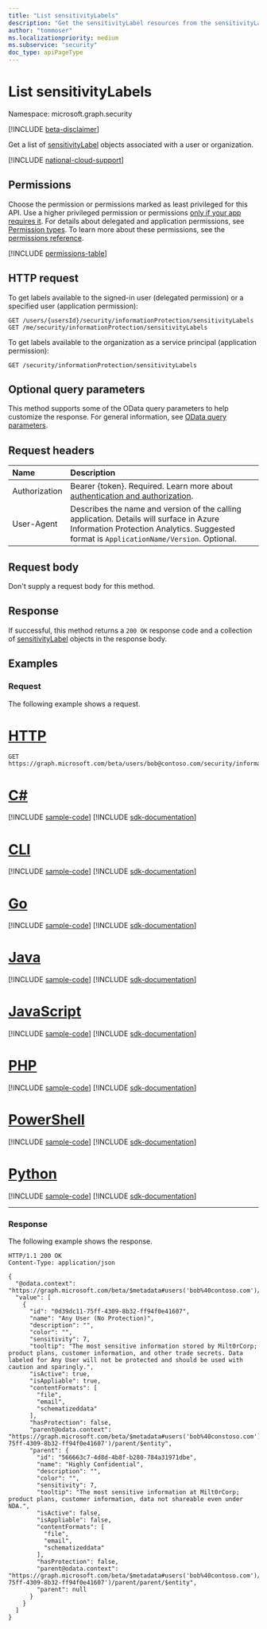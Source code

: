 ```yaml
---
title: "List sensitivityLabels"
description: "Get the sensitivityLabel resources from the sensitivityLabels navigation property."
author: "tommoser"
ms.localizationpriority: medium
ms.subservice: "security"
doc_type: apiPageType
---
```


# List sensitivityLabels

Namespace: microsoft.graph.security

[!INCLUDE [beta-disclaimer](../../includes/beta-disclaimer.md)]

Get a list of [sensitivityLabel](../resources/security-sensitivitylabel.md) objects associated with a user or organization.

[!INCLUDE [national-cloud-support](../../includes/global-only.md)]

## Permissions

Choose the permission or permissions marked as least privileged for this API. Use a higher privileged permission or permissions [only if your app requires it](/graph/permissions-overview#best-practices-for-using-microsoft-graph-permissions). For details about delegated and application permissions, see [Permission types](/graph/permissions-overview#permission-types). To learn more about these permissions, see the [permissions reference](/graph/permissions-reference).

<!-- { "blockType": "permissions", "name": "security_informationprotection_list_sensitivitylabels" } -->
[!INCLUDE [permissions-table](../includes/permissions/security-informationprotection-list-sensitivitylabels-permissions.md)]

## HTTP request

<!-- {
  "blockType": "ignored"
}
-->
To get labels available to the signed-in user (delegated permission) or a specified user (application permission):

``` http
GET /users/{usersId}/security/informationProtection/sensitivityLabels
GET /me/security/informationProtection/sensitivityLabels
```

To get labels available to the organization as a service principal (application permission):

```http
GET /security/informationProtection/sensitivityLabels
```

## Optional query parameters

This method supports some of the OData query parameters to help customize the response. For general information, see [OData query parameters](/graph/query-parameters).

## Request headers

| Name          | Description                                                                                                                                                                       |
| :------------ | :-------------------------------------------------------------------------------------------------------------------------------------------------------------------------------- |
|Authorization|Bearer {token}. Required. Learn more about [authentication and authorization](/graph/auth/auth-concepts).|
| User-Agent    | Describes the name and version of the calling application. Details will surface in Azure Information Protection Analytics. Suggested format is `ApplicationName/Version`. Optional. |

## Request body

Don't supply a request body for this method.

## Response

If successful, this method returns a `200 OK` response code and a collection of [sensitivityLabel](../resources/security-sensitivitylabel.md) objects in the response body.

## Examples

### Request

The following example shows a request.


# [HTTP](#tab/http)
<!-- {
  "blockType": "request",
  "name": "list_sensitivitylabel",
  "sampleKeys": ["bob@contoso.com"]
}
-->

``` http
GET https://graph.microsoft.com/beta/users/bob@contoso.com/security/informationProtection/sensitivityLabels
```

# [C#](#tab/csharp)
[!INCLUDE [sample-code](../includes/snippets/csharp/list-sensitivitylabel-csharp-snippets.md)]
[!INCLUDE [sdk-documentation](../includes/snippets/snippets-sdk-documentation-link.md)]

# [CLI](#tab/cli)
[!INCLUDE [sample-code](../includes/snippets/cli/list-sensitivitylabel-cli-snippets.md)]
[!INCLUDE [sdk-documentation](../includes/snippets/snippets-sdk-documentation-link.md)]

# [Go](#tab/go)
[!INCLUDE [sample-code](../includes/snippets/go/list-sensitivitylabel-go-snippets.md)]
[!INCLUDE [sdk-documentation](../includes/snippets/snippets-sdk-documentation-link.md)]

# [Java](#tab/java)
[!INCLUDE [sample-code](../includes/snippets/java/list-sensitivitylabel-java-snippets.md)]
[!INCLUDE [sdk-documentation](../includes/snippets/snippets-sdk-documentation-link.md)]

# [JavaScript](#tab/javascript)
[!INCLUDE [sample-code](../includes/snippets/javascript/list-sensitivitylabel-javascript-snippets.md)]
[!INCLUDE [sdk-documentation](../includes/snippets/snippets-sdk-documentation-link.md)]

# [PHP](#tab/php)
[!INCLUDE [sample-code](../includes/snippets/php/list-sensitivitylabel-php-snippets.md)]
[!INCLUDE [sdk-documentation](../includes/snippets/snippets-sdk-documentation-link.md)]

# [PowerShell](#tab/powershell)
[!INCLUDE [sample-code](../includes/snippets/powershell/list-sensitivitylabel-powershell-snippets.md)]
[!INCLUDE [sdk-documentation](../includes/snippets/snippets-sdk-documentation-link.md)]

# [Python](#tab/python)
[!INCLUDE [sample-code](../includes/snippets/python/list-sensitivitylabel-python-snippets.md)]
[!INCLUDE [sdk-documentation](../includes/snippets/snippets-sdk-documentation-link.md)]

---

### Response

The following example shows the response.

<!-- {
  "blockType": "response",
  "name": "list_sensitivitylabel",
  "truncated": true,
  "@odata.type": "microsoft.graph.security.sensitivityLabel",
  "isCollection": true
}
-->
``` http
HTTP/1.1 200 OK
Content-Type: application/json

{
  "@odata.context": "https://graph.microsoft.com/beta/$metadata#users('bob%40contoso.com')/security/informationProtection/sensitivityLabels",
  "value": [
    {
      "id": "0d39dc11-75ff-4309-8b32-ff94f0e41607",
      "name": "Any User (No Protection)",
      "description": "",
      "color": "",
      "sensitivity": 7,
      "tooltip": "The most sensitive information stored by Milt0rCorp; product plans, customer information, and other trade secrets. Data labeled for Any User will not be protected and should be used with caution and sparingly.",
      "isActive": true,
      "isAppliable": true,
      "contentFormats": [
        "file",
        "email",
        "schematizeddata"
      ],
      "hasProtection": false,
      "parent@odata.context": "https://graph.microsoft.com/beta/$metadata#users('bob%40constoso.com')/security/informationProtection/sensitivityLabels('0d39dc11-75ff-4309-8b32-ff94f0e41607')/parent/$entity",
      "parent": {
        "id": "566663c7-4d8d-4b8f-b280-784a31971dbe",
        "name": "Highly Confidential",
        "description": "",
        "color": "",
        "sensitivity": 7,
        "tooltip": "The most sensitive information at Milt0rCorp; product plans, customer information, data not shareable even under NDA.",
        "isActive": false,
        "isAppliable": false,
        "contentFormats": [
          "file",
          "email",
          "schematizeddata"
        ],
        "hasProtection": false,
        "parent@odata.context": "https://graph.microsoft.com/beta/$metadata#users('bob%40contoso.com')/security/informationProtection/sensitivityLabels('0d39dc11-75ff-4309-8b32-ff94f0e41607')/parent/parent/$entity",
        "parent": null
      }
    }
  ]
}
```

